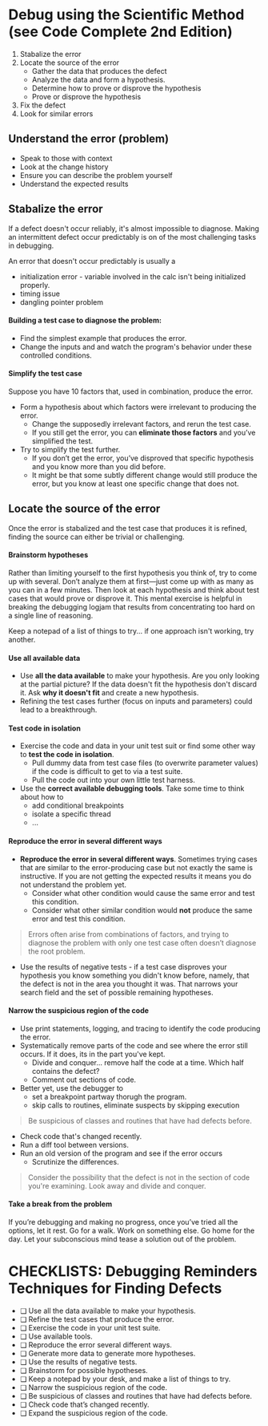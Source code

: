 # Debug using the Scientific Method (see Code Complete 2nd Edition)

1. Stabalize the error
1. Locate the source of the error
    - Gather the data that produces the defect
    - Analyze the data and form a hypothesis.
    - Determine how to prove or disprove the hypothesis
    - Prove or disprove the hypothesis
1. Fix the defect
1. Look for similar errors

## Understand the error (problem)

- Speak to those with context
- Look at the change history
- Ensure you can describe the problem yourself
- Understand the expected results

## Stabalize the error

If a defect doesn't occur reliably, it's almost impossible to diagnose. Making an intermittent defect occur predictably is on of the most challenging tasks in debugging.

An error that doesn't occur predictably is usually a
- initialization error - variable involved in the calc isn't being initialized properly.
- timing issue
- dangling pointer problem

#### Building a test case to diagnose the problem:
- Find the simplest example that produces the error.
- Change the inputs and and watch the program's behavior under these controlled conditions.

#### Simplify the test case
Suppose you have 10 factors that, used in combination, produce the error.
- Form a hypothesis about which factors were irrelevant to producing the error.
    - Change the supposedly irrelevant factors, and rerun the test case. 
    - If you still get the error, you can **eliminate those factors** and you’ve simplified the test. 
- Try to simplify the test further. 
    - If you don’t get the error, you’ve disproved that specific hypothesis and you know more than you did before.
    - It might be that some subtly different change would still produce the error, but you know at least one specific change that does not.

## Locate the source of the error

Once the error is stabalized and the test case that produces it is refined, finding the source can either be trivial or challenging.

#### Brainstorm hypotheses

Rather than limiting yourself to the first hypothesis you think of, try to come up with several. Don’t analyze them at first—just come up with as many as you can in a few minutes. Then look at each hypothesis and think about test cases that would prove or disprove it. This mental exercise is helpful in breaking the debugging logjam that results from concentrating too hard on a single line of reasoning.

Keep a notepad of a list of things to try... if one approach isn't working, try another.

#### Use all available data
- Use **all the data available** to make your hypothesis. Are you only looking at the partial picture? If the data doesn't fit the hypothesis don't discard it. Ask **why it doesn't fit** and create a new hypothesis.
- Refining the test cases further (focus on inputs and parameters) could lead to a breakthrough.

#### Test code in isolation
- Exercise the code and data in your unit test suit or find some other way to **test the code in isolation**.
    - Pull dummy data from test case files (to overwrite parameter values) if the code is difficult to get to via a test suite.
    - Pull the code out into your own little test harness.
- Use the **correct available debugging tools**. Take some time to think about how to
    - add conditional breakpoints
    - isolate a specific thread
    - ...

#### Reproduce the error in several different ways

- **Reproduce the error in several different ways**. Sometimes trying cases that are similar to the error-producing case but not exactly the same is instructive. If you are not getting the expected results it means you do not understand the problem yet.
    - Consider what other condition would cause the same error and test this condition.
    - Consider what other similar condition would **not** produce the same error and test this condition.

> Errors often arise from combinations of factors, and trying to diagnose the problem
with only one test case often doesn’t diagnose the root problem.

- Use the results of negative tests - if a test case disproves your hypothesis you know something you didn't know before, namely, that the defect is not in the area you thought it was. That narrows your search field and the set of possible remaining hypotheses.

#### Narrow the suspicious region of the code

- Use print statements, logging, and tracing to identify the code producing the error.
- Systematically remove parts of the code and see where the error still occurs. If it does, its in the part you've kept.
    - Divide and conquer... remove half the code at a time. Which half contains the defect?
    - Comment out sections of code.
- Better yet, use the debugger to
    - set a breakpoint partway thorugh the program.
    - skip calls to routines, eliminate suspects by skipping execution

> Be suspicious of classes and routines that have had defects before.

- Check code that's changed recently.
- Run a diff tool between versions.
- Run an old version of the program and see if the error occurs
    - Scrutinize the differences.

> Consider the possibility that the defect is not in the section of code you're examining. Look away and divide and conquer.

#### Take a break from the problem
If you’re debugging and making no progress, once you’ve tried all the options, let it rest. Go for a walk. Work on something else. Go home for the day. Let your subconscious mind tease a solution out of the problem.

# CHECKLISTS: Debugging Reminders Techniques for Finding Defects

- ❑ Use all the data available to make your hypothesis.
- ❑ Refine the test cases that produce the error.
- ❑ Exercise the code in your unit test suite.
- ❑ Use available tools.
- ❑ Reproduce the error several different ways.
- ❑ Generate more data to generate more hypotheses.
- ❑ Use the results of negative tests.
- ❑ Brainstorm for possible hypotheses.
- ❑ Keep a notepad by your desk, and make a list of things to try.
- ❑ Narrow the suspicious region of the code.
- ❑ Be suspicious of classes and routines that have had defects before.
- ❑ Check code that’s changed recently.
- ❑ Expand the suspicious region of the code.
